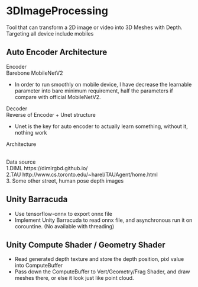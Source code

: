 # 3DImageProcessing
Tool that can transform a 2D image or video into 3D Meshes with Depth.<br>
Targeting all device include mobiles

## Auto Encoder Architecture<br>
Encoder<br>
Barebone MobileNetV2<br>
- In order to run smoothly on mobile device, I have decrease the learnable parameter into bare minimum requirement, half the parameters if compare with official MobileNetV2.<br>

Decoder<br>
Reverse of Encoder + Unet structure<br>
- Unet is the key for auto encoder to actually learn something, without it, nothing work

Architecture<br>


<br>
Data source<br>
1.DIML https://dimlrgbd.github.io/<br>
2.TAU http://www.cs.toronto.edu/~harel/TAUAgent/home.html<br>
3. Some other street, human pose depth images<br>

## Unity Barracuda
* Use tensorflow-onnx to export onnx file
* Implement Unity Barracuda to read onnx file, and asynchronous run it on corountine. (No available with threading)

## Unity Compute Shader / Geometry Shader
* Read generated depth texture and store the depth position, pixl value into ComputeBuffer
* Pass down the ComputeBuffer to Vert/Geometry/Frag Shader, and draw meshes there, or else it look just like point cloud.
